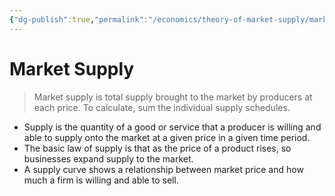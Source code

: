 ```yaml
---
{"dg-publish":true,"permalink":"/economics/theory-of-market-supply/market-supply/","dgHomeLink":true,"dgPassFrontmatter":false}
---
```



# Market Supply
> Market supply is total supply brought to the market by producers at each price. To calculate, sum the individual supply schedules.
- Supply is the quantity of a good or service that a producer is willing and able to supply onto the market at a given price in a given time period.
- The basic law of supply is that as the price of a product rises, so businesses expand supply to the market.
- A supply curve shows a relationship between market price and how much a firm is willing and able to sell.